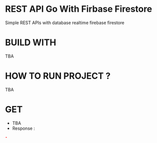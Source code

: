 # REST API Go With Firbase Firestore
Simple REST APIs with database realtime firebase firestore
# BUILD WITH
TBA

# HOW TO RUN PROJECT ?
TBA

# GET
- TBA
- Response :

```json 
-
```

